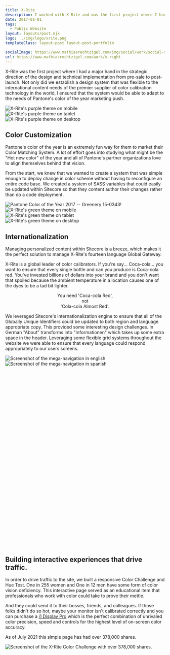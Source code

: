 ```yaml
---
title: X-Rite
description: I worked with X-Rite and was the first project where I had a major hand in the strategic direction of the design and technical implementation.
date: 2017-01-01
tags:
  - Public Website
layout: layouts/post.njk
logo: ../img/logo/xrite.png
templateClass: layout-post layout-post-portfolio

socialImage: https://www.mathiasrechtzigel.com/img/social/work/social-xrite.png
url: https://www.mathiasrechtzigel.com/work/x-right
---
```


<p class="lead-p">X-Rite was the first project where I had a major hand in the strategic direction of the design and technical implementation from pre-sale to post-launch. Not only did we establish a design system that was flexible to the international content needs of the premier supplier of color calibration technology in the world, I ensured that the system would be able to adapt to the needs of Pantone's color of the year marketing push. </p>

<div class='device-collection'>
  <div class='phone-container'>
    <div class='device phone'>
      <img src="/img/xrite/purple-small.png" alt="X-Rite's purple theme on mobile">
    </div>
  </div>
  <div class='tablet-container'>
    <div class='device tablet'>
      <img src='/img/xrite/purple-medium.png' alt="X-Rite's purple theme on tablet">
    </div>
  </div>
  <div class='device desktop'>
    <img src='/img/xrite/purple-large.png' alt="X-Rite's purple theme on desktop">
  </div>
</div>

## Color Customization

Pantone's color of the year is an extremely fun way for them to market their Color Matching System. A lot of effort goes into studying what might be the "Hot new color" of the year and all of Pantone's partner organizations love to align themselves behind that vision.

From the start, we knew that we wanted to create a system that was simple enough to deploy change in color scheme without having to reconfigure an entire code base. We created a system of SASS variables that could easily be updated within Sitecore so that they content author their changes rather than do a code deployment.

<img src="/img/xrite/pantone-green.jpeg" alt="Pantone Color of the Year 2017 -- Greenery 15-0343!"/>

<div class='device-collection'>
  <div class='phone-container'>
    <div class='device phone'>
      <img src="/img/xrite/green-small.png" alt="X-Rite's green theme on mobile">
    </div>
  </div>
  <div class='tablet-container'>
    <div class='device tablet'>
      <img src='/img/xrite/green-medium.png' alt="X-Rite's green theme on tablet">
    </div>
  </div>
  <div class='device desktop'>
    <img src='/img/xrite/green-large.png' alt="X-Rite's green theme on desktop">
  </div>
</div>

## Internationalization

Managing personalized content within Sitecore is a breeze, which makes it the perfect solution to manage X-Rite's fourteen language Global Gateway.

X-Rite is a global leader of color calibrators. If you're say... Coca-cola... you want to ensure that every single bottle and can you produce is Coca-cola red. You've invested billions of dollars into your brand and you don't want that spoiled because the ambient temperature in a location causes one of the dyes to be a tad bit lighter.

<p class="lead-p" style="text-align: center">You need 'Coca-cola Red',<br>not<br> 'Cola-cola Almost Red'.</p>

We leveraged Sitecore's internationalization engine to ensure that all of the Globally Unique Identifiers could be updated to both region and language appropriate copy. This provided some interesting design challenges. In German "About" transforms into "Informationen" which takes up some extra space in the header. Leveraging some flexible grid systems throughout the website we were able to ensure that every language could respond appropriately to our users screens.

<div class="img-comp-container">
  <div class="img-comp-img">
    <img src="/img/xrite/internationalization-english.png" alt="Screenshot of the mega-navigation in english"/>
  </div>
  <div class="img-comp-img img-comp-overlay">
     <img src="/img/xrite/internationalization-spanish.png" alt="Screenshot of the mega-navigation in spanish"/>
  </div>
</div>

## Building interactive experiences that drive traffic.

In order to drive traffic to the site, we built a responsive Color Challenge and Hue Test. One in 255 women and One in 12 men have some form of color vision deficiency. This interactive page served as an educational item that professionals who work with color could take to prove their mettle.

And they could send it to their bosses, friends, and colleagues. If those folks didn't do so hot, maybe your monitor isn't calibrated correctly and you can purchase a <a href="https://www.xrite.com/categories/calibration-profiling/i1display-pro">i1 Display Pro</a> which is the perfect combination of unrivaled color precision, speed and controls for the highest level of on-screen color accuracy.

As of July 2021 this simple page has had over 378,000 shares.

<img src="/img/xrite/xrite-color-challenge.png" alt="Screenshot of the X-Rite Color Challenge with over 378,000 shares."/>

<script>
function initComparisons() {
  var x, i;
  /* Find all elements with an "overlay" class: */
  x = document.getElementsByClassName("img-comp-overlay");
  for (i = 0; i < x.length; i++) {
    /* Once for each "overlay" element:
    pass the "overlay" element as a parameter when executing the compareImages function: */
    compareImages(x[i]);
  }
  function compareImages(img) {
    var slider, img, clicked = 0, w, h;
    /* Get the width and height of the img element */
    w = img.offsetWidth;
    h = img.offsetHeight;
    /* Set the width of the img element to 50%: */
    img.style.width = (w / 2) + "px";
    /* Create slider: */
    slider = document.createElement("DIV");
    slider.setAttribute("class", "img-comp-slider");
    /* Insert slider */
    img.parentElement.insertBefore(slider, img);
    /* Position the slider in the middle: */
    slider.style.top = (h / 2) - (slider.offsetHeight / 2) + "px";
    slider.style.left = (w / 2) - (slider.offsetWidth / 2) + "px";
    /* Execute a function when the mouse button is pressed: */
    slider.addEventListener("mousedown", slideReady);
    /* And another function when the mouse button is released: */
    window.addEventListener("mouseup", slideFinish);
    /* Or touched (for touch screens: */
    slider.addEventListener("touchstart", slideReady);
     /* And released (for touch screens: */
    window.addEventListener("touchend", slideFinish);
    function slideReady(e) {
      /* Prevent any other actions that may occur when moving over the image: */
      e.preventDefault();
      /* The slider is now clicked and ready to move: */
      clicked = 1;
      /* Execute a function when the slider is moved: */
      window.addEventListener("mousemove", slideMove);
      window.addEventListener("touchmove", slideMove);
    }
    function slideFinish() {
      /* The slider is no longer clicked: */
      clicked = 0;
    }
    function slideMove(e) {
      var pos;
      /* If the slider is no longer clicked, exit this function: */
      if (clicked == 0) return false;
      /* Get the cursor's x position: */
      pos = getCursorPos(e)
      /* Prevent the slider from being positioned outside the image: */
      if (pos < 0) pos = 0;
      if (pos > w) pos = w;
      /* Execute a function that will resize the overlay image according to the cursor: */
      slide(pos);
    }
    function getCursorPos(e) {
      var a, x = 0;
      e = e || window.event;
      /* Get the x positions of the image: */
      a = img.getBoundingClientRect();
      /* Calculate the cursor's x coordinate, relative to the image: */
      x = e.pageX - a.left;
      /* Consider any page scrolling: */
      x = x - window.pageXOffset;
      return x;
    }
    function slide(x) {
      /* Resize the image: */
      img.style.width = x + "px";
      /* Position the slider: */
      slider.style.left = img.offsetWidth - (slider.offsetWidth / 2) + "px";
    }
  }
}

if(document.documentElement.scrollWidth > 1000) {
  initComparisons();
}

</script>

<style>
  .img-comp-container {
    height: 600px;
  }
</style>
